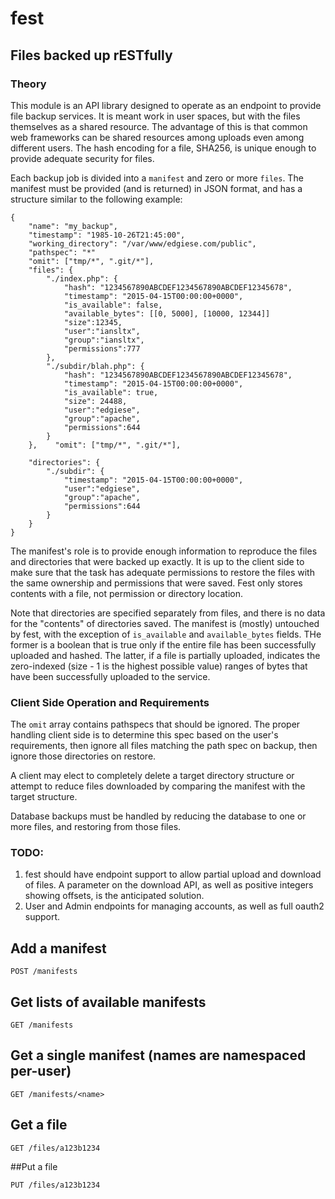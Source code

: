# fest
## Files backed up rESTfully

### Theory
This module is an API library designed to operate as an endpoint to provide file backup services.  It is meant work in user spaces, but with the files themselves as a shared resource.  The advantage of this is that common web frameworks can be shared resources among uploads even among different users.  The hash encoding for a file, SHA256, is unique enough to provide adequate security for files.

Each backup job is divided into a `manifest` and zero or more `files`.  The manifest must be provided (and is returned) in JSON format, and has a structure similar to the following example:

````
{
    "name": "my_backup",
    "timestamp": "1985-10-26T21:45:00",
    "working_directory": "/var/www/edgiese.com/public",
    "pathspec": "*"
    "omit": ["tmp/*", ".git/*"],
    "files": {
        "./index.php": {
            "hash": "1234567890ABCDEF1234567890ABCDEF12345678",
            "timestamp": "2015-04-15T00:00:00+0000",
            "is_available": false,
            "available_bytes": [[0, 5000], [10000, 12344]]
            "size":12345,
            "user":"iansltx",
            "group":"iansltx",
            "permissions":777
        },
        "./subdir/blah.php": {
            "hash": "1234567890ABCDEF1234567890ABCDEF12345678",
            "timestamp": "2015-04-15T00:00:00+0000",
            "is_available": true,
            "size": 24488,
            "user":"edgiese",
            "group":"apache",
            "permissions":644
        }
    },    "omit": ["tmp/*", ".git/*"],

    "directories": {
        "./subdir": {
            "timestamp": "2015-04-15T00:00:00+0000",
            "user":"edgiese",
            "group":"apache",
            "permissions":644
        }
    }
}
````
The manifest's role is to provide enough information to reproduce the files and directories that were backed up exactly.  It is up to the client side to make sure that the task has adequate permissions to restore the files with the same ownership and permissions that were saved.  Fest only stores contents with a file, not permission or directory location.

Note that directories are specified separately from files, and there is no data for the "contents" of directories saved.  The manifest is (mostly) untouched by fest, with the exception of `is_available` and `available_bytes` fields. THe former is a boolean that is true only if the entire file has been successfully uploaded and hashed. The latter, if a file is partially uploaded, indicates the zero-indexed (size - 1 is the highest possible value) ranges of bytes that have been successfully uploaded to the service.

### Client Side Operation and Requirements

The `omit` array contains pathspecs that should be ignored.  The proper handling client side is to determine this spec based on the user's requirements, then ignore all files matching the path spec on backup, then ignore those directories on restore.

A client may elect to completely delete a target directory structure or attempt to reduce files downloaded by comparing the manifest with the target structure.

Database backups must be handled by reducing the database to one or more files, and restoring from those files.

### TODO:
1.  fest should have endpoint support to allow partial upload and download of files.  A parameter on the download API, as well as positive integers showing offsets, is the anticipated solution.
2.  User and Admin endpoints for managing accounts, as well as full oauth2 support.

## Add a manifest
````
POST /manifests
````

## Get lists of available manifests
````
GET /manifests
````

## Get a single manifest (names are namespaced per-user)
````
GET /manifests/<name>
````

## Get a file
````
GET /files/a123b1234
````

##Put a file
````
PUT /files/a123b1234
````
